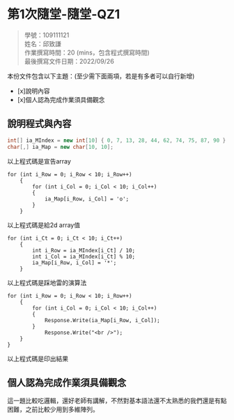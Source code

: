 ﻿# 第1次隨堂-隨堂-QZ1
>
>學號：109111121
><br />
>姓名：邱致謙
><br />
>作業撰寫時間：20 (mins，包含程式撰寫時間)
><br />
>最後撰寫文件日期：2022/09/26
>

本份文件包含以下主題：(至少需下面兩項，若是有多者可以自行新增)
- [x]說明內容
- [x]個人認為完成作業須具備觀念

## 說明程式與內容

```csharp
int[] ia_MIndex = new int[10] { 0, 7, 13, 28, 44, 62, 74, 75, 87, 90 };
char[,] ia_Map = new char[10, 10];
```
以上程式碼是宣告array

```csharp01
for (int i_Row = 0; i_Row < 10; i_Row++)
    {
        for (int i_Col = 0; i_Col < 10; i_Col++)
        {
            ia_Map[i_Row, i_Col] = 'o';
        }
    }
```
以上程式碼是給2d array值

```csharp02
for (int i_Ct = 0; i_Ct < 10; i_Ct++)
    {
        int i_Row = ia_MIndex[i_Ct] / 10;
        int i_Col = ia_MIndex[i_Ct] % 10;
        ia_Map[i_Row, i_Col] = '*';
    }
```
以上程式碼是踩地雷的演算法

```csharp03
for (int i_Row = 0; i_Row < 10; i_Row++)
    {
        for (int i_Col = 0; i_Col < 10; i_Col++)
        {
            Response.Write(ia_Map[i_Row, i_Col]);
        }
            Response.Write("<br />");
    }
}
```
以上程式碼是印出結果



## 個人認為完成作業須具備觀念

這一題比較吃邏輯，還好老師有講解，不然對基本語法還不太熟悉的我們還是有點困難，之前比較少用到多維陣列。

